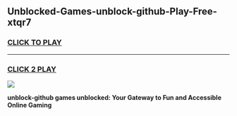 
## Unblocked-Games-unblock-github-Play-Free-xtqr7
<h3>
<a href="https://premium76.site?title=unblock-github&ref=23A">CLICK TO PLAY</a></h3>
<hr>

<h3>
<a href="https://premium76.site?title=unblock-github&ref=23A">CLICK 2 PLAY</a>
  
</h3>

<a href="https://premium76.site?title=unblock-github&ref=23A"><img src="https://clearcache.store/games.png"></a>


**unblock-github games unblocked: Your Gateway to Fun and Accessible Online Gaming**

